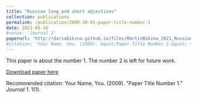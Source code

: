 ```yaml
---
title: "Russian long and short adjectives"
collection: publications
permalink: /publication/2009-10-01-paper-title-number-1
date: 2021-05-16
#venue: 'Journal 1'
paperurl: 'http://dariabikina.github.io/files/MartinBikina_2021_RussianAdjectives.pdf'
#citation: 'Your Name, You. (2009). &quot;Paper Title Number 1.&quot; <i>Journal 1</i>. 1(1).'
---
```

This paper is about the number 1. The number 2 is left for future work.

[Download paper here](http://dariabikina.github.io/files/MartinBikina_2021_RussianAdjectives.pdf)

Recommended citation: Your Name, You. (2009). "Paper Title Number 1." <i>Journal 1</i>. 1(1).

